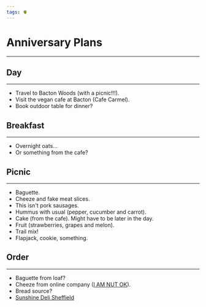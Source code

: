 ```yaml
---
tags: 🫀
---
```


# Anniversary Plans
---

## Day
---

- Travel to Bacton Woods (with a picnic!!!).
- Visit the vegan cafe at Bacton (Cafe Carmel).
- Book outdoor table for dinner?


## Breakfast
---

- Overnight oats...
- Or something from the cafe?


## Picnic
---

- Baguette.
- Cheeze and fake meat slices.
- This isn't pork sausages.
- Hummus with usual (pepper, cucumber and carrot).
- Cake (from the cafe). Might have to be later in the day.
- Fruit (strawberries, grapes and melon).
- Trail mix!
- Flapjack, cookie, something.


## Order
---

- Baguette from loaf?
- Cheeze from online company ([I AM NUT OK](https://www.iamnutok.com/)).
- Bread source?
- [Sunshine Deli Sheffield](https://www.sunshinedelisheffield.com/)


